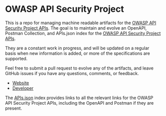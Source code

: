 # OWASP API Security ProjectThis is a repo for managing machine readable artifacts for the [OWASP API Security Project APIs](https://www.owasp.org/index.php/OWASP_API_Security_Project). The goal is to maintain and evolve an OpenAPI, Postman Collection, and APIs.json index for the [OWASP API Security Project APIs](https://www.owasp.org/index.php/OWASP_API_Security_Project).They are a constant work in progress, and will be updated on a regular basis when new information is added, or more of the specifications are supported.Feel free to submit a pull request to evolve any of the artifacts, and leave GitHub issues if you have any questions, comments, or feedback.- [Website](https://www.owasp.org/index.php/OWASP_API_Security_Project)- [Developer](https://www.owasp.org/index.php/OWASP_API_Security_Project)The [APIs.json](https://github.com/api-evangelist/owasp-api-security-project/blob/master/apis.json) index provides links to all the relevant links for the OWASP API Security Project APIs, including the OpenAPI and Postman if they are present.